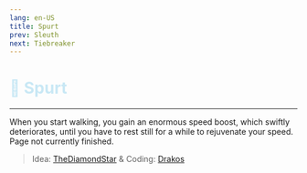 ```yaml
---
lang: en-US
title: Spurt
prev: Sleuth
next: Tiebreaker
---
```


# <font color=#c9e8f5>🪫 <b>Spurt</b></font> <Badge text="Helpful" type="tip" vertical="middle"/>
---

When you start walking, you gain an enormous speed boost, which swiftly deteriorates, until you have to rest still for a while to rejuvenate your speed.
Page not currently finished.

> Idea: [TheDiamondStar](#) & Coding: [Drakos](#)